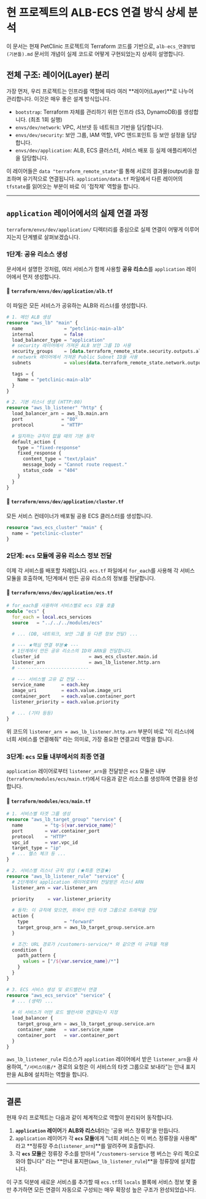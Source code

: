 # 현 프로젝트의 ALB-ECS 연결 방식 상세 분석

이 문서는 현재 PetClinic 프로젝트의 Terraform 코드를 기반으로, `alb-ecs_연결방법(기본틀).md` 문서의 개념이 실제 코드로 어떻게 구현되었는지 상세히 설명합니다.

## 전체 구조: 레이어(Layer) 분리

가장 먼저, 우리 프로젝트는 인프라를 역할에 따라 여러 **레이어(Layer)**로 나누어 관리합니다. 이것은 매우 좋은 설계 방식입니다.

- `bootstrap`: Terraform 자체를 관리하기 위한 인프라 (S3, DynamoDB)를 생성합니다. (최초 1회 실행)
- `envs/dev/network`: VPC, 서브넷 등 네트워크 기반을 담당합니다.
- `envs/dev/security`: 보안 그룹, IAM 역할, VPC 엔드포인트 등 보안 설정을 담당합니다.
- `envs/dev/application`: ALB, ECS 클러스터, 서비스 배포 등 실제 애플리케이션을 담당합니다.

이 레이어들은 `data "terraform_remote_state"`를 통해 서로의 결과물(output)을 참조하며 유기적으로 연결됩니다. `application/data.tf` 파일에서 다른 레이어의 `tfstate`를 읽어오는 부분이 바로 이 '접착제' 역할을 합니다.

---

## `application` 레이어에서의 실제 연결 과정

`terraform/envs/dev/application/` 디렉터리를 중심으로 실제 연결이 어떻게 이루어지는지 단계별로 살펴보겠습니다.

### 1단계: 공유 리소스 생성

문서에서 설명한 것처럼, 여러 서비스가 함께 사용할 **공유 리소스**를 `application` 레이어에서 먼저 생성합니다.

#### 📄 `terraform/envs/dev/application/alb.tf`
이 파일은 모든 서비스가 공유하는 ALB와 리스너를 생성합니다.
```terraform
# 1. 메인 ALB 생성
resource "aws_lb" "main" {
  name               = "petclinic-main-alb"
  internal           = false
  load_balancer_type = "application"
  # security 레이어에서 가져온 ALB 보안 그룹 ID 사용
  security_groups    = [data.terraform_remote_state.security.outputs.alb_security_group_id]
  # network 레이어에서 가져온 Public Subnet ID들 사용
  subnets            = values(data.terraform_remote_state.network.outputs.public_subnet_ids)

  tags = {
    Name = "petclinic-main-alb"
  }
}

# 2. 기본 리스너 생성 (HTTP:80)
resource "aws_lb_listener" "http" {
  load_balancer_arn = aws_lb.main.arn
  port              = "80"
  protocol          = "HTTP"

  # 일치하는 규칙이 없을 때의 기본 동작
  default_action {
    type = "fixed-response"
    fixed_response {
      content_type = "text/plain"
      message_body = "Cannot route request."
      status_code  = "404"
    }
  }
}
```

#### 📄 `terraform/envs/dev/application/cluster.tf`
모든 서비스 컨테이너가 배포될 공용 ECS 클러스터를 생성합니다.
```terraform
resource "aws_ecs_cluster" "main" {
  name = "petclinic-cluster"
}
```

### 2단계: `ecs` 모듈에 공유 리소스 정보 전달

이제 각 서비스를 배포할 차례입니다. `ecs.tf` 파일에서 `for_each`를 사용해 각 서비스 모듈을 호출하며, 1단계에서 만든 공유 리소스의 정보를 전달합니다.

#### 📄 `terraform/envs/dev/application/ecs.tf`
```terraform
# for_each를 사용하여 서비스별로 ecs 모듈 호출
module "ecs" {
  for_each = local.ecs_services
  source   = "../../../modules/ecs"
  
  # ... (DB, 네트워크, 보안 그룹 등 다른 정보 전달) ...

  # --- ★핵심 연결 부분★ ---
  # 1단계에서 만든 공유 리소스의 ID와 ARN을 전달합니다.
  cluster_id                  = aws_ecs_cluster.main.id
  listener_arn                = aws_lb_listener.http.arn
  # --------------------------

  # --- 서비스별 고유 값 전달 ---
  service_name      = each.key
  image_uri         = each.value.image_uri
  container_port    = each.value.container_port
  listener_priority = each.value.priority

  # ... (기타 등등)
}
```
위 코드의 `listener_arn = aws_lb_listener.http.arn` 부분이 바로 "이 리스너에 너희 서비스를 연결해줘" 라는 의미로, 가장 중요한 연결고리 역할을 합니다.

### 3단계: `ecs` 모듈 내부에서의 최종 연결

`application` 레이어로부터 `listener_arn`을 전달받은 `ecs` 모듈은 내부(`terraform/modules/ecs/main.tf`)에서 다음과 같은 리소스를 생성하여 연결을 완성합니다.

#### 📄 `terraform/modules/ecs/main.tf`
```terraform
# 1. 서비스별 타겟 그룹 생성
resource "aws_lb_target_group" "service" {
  name        = "tg-${var.service_name}"
  port        = var.container_port
  protocol    = "HTTP"
  vpc_id      = var.vpc_id
  target_type = "ip"
  # ... 헬스 체크 등 ...
}

# 2. 서비스별 리스너 규칙 생성 (★최종 연결★)
resource "aws_lb_listener_rule" "service" {
  # 2단계에서 application 레이어로부터 전달받은 리스너 ARN
  listener_arn = var.listener_arn 
  
  priority     = var.listener_priority

  # 동작: 이 규칙에 맞으면, 위에서 만든 타겟 그룹으로 트래픽을 전달
  action {
    type             = "forward"
    target_group_arn = aws_lb_target_group.service.arn
  }

  # 조건: URL 경로가 /customers-service/* 와 같으면 이 규칙을 적용
  condition {
    path_pattern {
      values = ["/${var.service_name}/*"]
    }
  }
}

# 3. ECS 서비스 생성 및 로드밸런서 연결
resource "aws_ecs_service" "service" {
  # ... (생략) ...
  
  # 이 서비스가 어떤 로드 밸런서와 연결되는지 지정
  load_balancer {
    target_group_arn = aws_lb_target_group.service.arn
    container_name   = var.service_name
    container_port   = var.container_port
  }
}
```
`aws_lb_listener_rule` 리소스가 `application` 레이어에서 받은 `listener_arn`을 사용하여, "`/서비스이름/*` 경로의 요청은 이 서비스의 타겟 그룹으로 보내라"는 안내 표지판을 ALB에 설치하는 역할을 합니다.

---

## 결론

현재 우리 프로젝트는 다음과 같이 체계적으로 역할이 분리되어 동작합니다.

1.  **`application` 레이어**가 **ALB와 리스너**라는 '공용 버스 정류장'을 만듭니다.
2.  `application` 레이어가 각 **`ecs` 모듈**에게 "너희 서비스는 이 버스 정류장을 사용해" 라고 **정류장 주소(`listener_arn`)**를 알려주며 호출합니다.
3.  각 **`ecs` 모듈**은 정류장 주소를 받아서 "`/customers-service` 행 버스는 우리 쪽으로 와야 합니다" 라는 **안내 표지판(`aws_lb_listener_rule`)**을 정류장에 설치합니다.

이 구조 덕분에 새로운 서비스를 추가할 때 `ecs.tf`의 `locals` 블록에 서비스 정보 몇 줄만 추가하면 모든 연결이 자동으로 구성되는 매우 확장성 높은 구조가 완성되었습니다.
